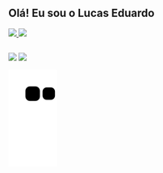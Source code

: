 ## Olá! Eu sou o Lucas Eduardo
  <div>
  <a href="https://github.com/Daruedo">
  <img height="155em" src="https://github-readme-stats.vercel.app/api?username=Daruedo&show_icons=true&theme=dracula&include_all_commits=true&count_private=true"/>
  <img height="155em" src="https://github-readme-stats.vercel.app/api/top-langs/?username=Daruedo&layout=compact&langs_count=16&theme=dracula"/>
</div>
  
  ##
 
<div> 
  <a href = "mailto:daruedo@gmail.com"><img src="https://img.shields.io/badge/-Gmail-%23333?style=for-the-badge&logo=gmail&logoColor=white" target="_blank"></a>
  <a href="https://www.linkedin.com/in/lucas-eduardo-073304135/" target="_blank"><img src="https://img.shields.io/badge/-LinkedIn-%230077B5?style=for-the-badge&logo=linkedin&logoColor=white" target="_blank"></a> 
 
  ![Snake animation](https://github.com/rafaballerini/rafaballerini/blob/output/github-contribution-grid-snake.svg)
 
</div>
